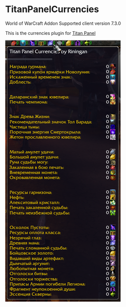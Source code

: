 # TitanPanelCurrencies
World of WarCraft Addon
Supported client version 7.3.0

This is the currencies plugin for [Titan Panel](http://www.titanpanel.org/index.html)

![demo_preview](./preview.png)
